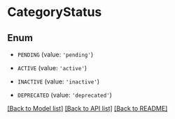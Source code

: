 # CategoryStatus


## Enum

* `PENDING` (value: `'pending'`)

* `ACTIVE` (value: `'active'`)

* `INACTIVE` (value: `'inactive'`)

* `DEPRECATED` (value: `'deprecated'`)

[[Back to Model list]](../README.md#documentation-for-models) [[Back to API list]](../README.md#documentation-for-api-endpoints) [[Back to README]](../README.md)


